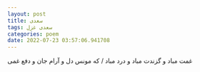 ```yaml
---
layout: post
title: سعدی
tags: سعدی غزل
categories: poem
date: 2022-07-23 03:57:06.941708
---
```


غمت مباد و گزندت مباد و درد مباد / که مونس دل و آرام جان و دفع غمی